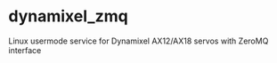 dynamixel_zmq
=============

Linux usermode service for Dynamixel AX12/AX18 servos with ZeroMQ interface

